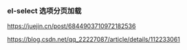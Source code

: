 ### el-select 选项分页加载

https://juejin.cn/post/6844903710972182536

https://blog.csdn.net/qq_22227087/article/details/112233061

